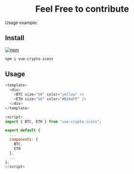 <span align="center">
  <h1>Feel Free to contribute</h1>
</span>

Usage example:

## Install
[![npm](https://img.shields.io/npm/dm/vue-crypto-icons)](https://www.npmjs.com/package/vue-crypto-icons)

```sh
npm i vue-crypto-icons
```

## Usage

```js
<template>
  <div>
    <BTC size="50" color="yellow" />
    <ETH size="50" color="#B2A4FF" />
  </div>
</template>

<script>
import { BTC, ETH } from "vue-crypto-icons";

export default {
  ...
  components: {
    BTC, 
    ETH
  },
  ...
};
</script>
```
